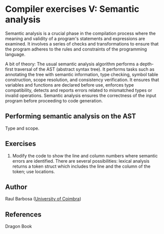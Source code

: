 # Compiler exercises V: Semantic analysis

Semantic analysis is a crucial phase in the compilation process where the meaning and validity of a program's statements and expressions are examined. It involves a series of checks and transformations to ensure that the program adheres to the rules and constraints of the programming language.

A bit of theory: The usual semantic analysis algorithm performs a depth-first traversal of the AST (abstract syntax tree). It performs tasks such as annotating the tree with semantic information, type checking, symbol table construction, scope resolution, and consistency verification. It ensures that variables and functions are declared before use, enforces type compatibility, detects and reports errors related to mismatched types or invalid operations. Semantic analysis ensures the correctness of the input program before proceeding to code generation.

## Performing semantic analysis on the AST

Type and scope.

## Exercises

1. Modify the code to show the line and column numbers where semantic errors are identified. There are several possibilities: lexical analysis returns a token struct which includes the line and the column of the token; use locations.

## Author

Raul Barbosa ([University of Coimbra](https://apps.uc.pt/mypage/faculty/uc26844))

## References

Dragon Book